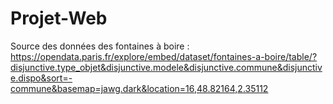 # Projet-Web
 Source des données des fontaines à boire : https://opendata.paris.fr/explore/embed/dataset/fontaines-a-boire/table/?disjunctive.type_objet&disjunctive.modele&disjunctive.commune&disjunctive.dispo&sort=-commune&basemap=jawg.dark&location=16,48.82164,2.35112